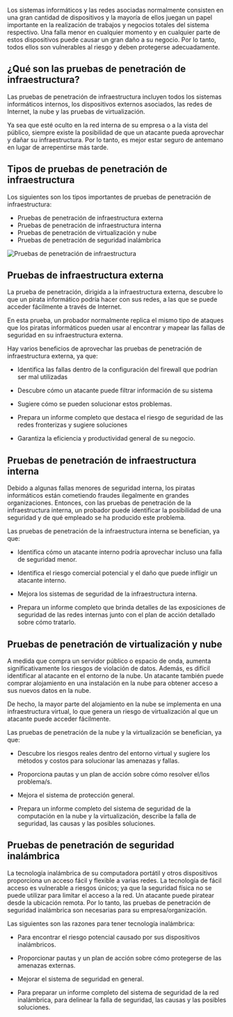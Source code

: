 Los sistemas informáticos y las redes asociadas normalmente consisten en una gran cantidad de dispositivos y la mayoría de ellos juegan un papel importante en la realización de trabajos y negocios totales del sistema respectivo. Una falla menor en cualquier momento y en cualquier parte de estos dispositivos puede causar un gran daño a su negocio. Por lo tanto, todos ellos son vulnerables al riesgo y deben protegerse adecuadamente.

## ¿Qué son las pruebas de penetración de infraestructura?

Las pruebas de penetración de infraestructura incluyen todos los sistemas informáticos internos, los dispositivos externos asociados, las redes de Internet, la nube y las pruebas de virtualización.

Ya sea que esté oculto en la red interna de su empresa o a la vista del público, siempre existe la posibilidad de que un atacante pueda aprovechar y dañar su infraestructura. Por lo tanto, es mejor estar seguro de antemano en lugar de arrepentirse más tarde.

## Tipos de pruebas de penetración de infraestructura

Los siguientes son los tipos importantes de pruebas de penetración de infraestructura:

- Pruebas de penetración de infraestructura externa
- Pruebas de penetración de infraestructura interna
- Pruebas de penetración de virtualización y nube
- Pruebas de penetración de seguridad inalámbrica

![Pruebas de penetración de infraestructura](https://www.tutorialspoint.com/penetration_testing/images/infrastructure_penetration_testing.jpg)

## Pruebas de infraestructura externa

La prueba de penetración, dirigida a la infraestructura externa, descubre lo que un pirata informático podría hacer con sus redes, a las que se puede acceder fácilmente a través de Internet.

En esta prueba, un probador normalmente replica el mismo tipo de ataques que los piratas informáticos pueden usar al encontrar y mapear las fallas de seguridad en su infraestructura externa.

Hay varios beneficios de aprovechar las pruebas de penetración de infraestructura externa, ya que:

- Identifica las fallas dentro de la configuración del firewall que podrían ser mal utilizadas
    
- Descubre cómo un atacante puede filtrar información de su sistema
    
- Sugiere cómo se pueden solucionar estos problemas.
    
- Prepara un informe completo que destaca el riesgo de seguridad de las redes fronterizas y sugiere soluciones
    
- Garantiza la eficiencia y productividad general de su negocio.
    

## Pruebas de penetración de infraestructura interna

Debido a algunas fallas menores de seguridad interna, los piratas informáticos están cometiendo fraudes ilegalmente en grandes organizaciones. Entonces, con las pruebas de penetración de la infraestructura interna, un probador puede identificar la posibilidad de una seguridad y de qué empleado se ha producido este problema.

Las pruebas de penetración de la infraestructura interna se benefician, ya que:

- Identifica cómo un atacante interno podría aprovechar incluso una falla de seguridad menor.
    
- Identifica el riesgo comercial potencial y el daño que puede infligir un atacante interno.
    
- Mejora los sistemas de seguridad de la infraestructura interna.
    
- Prepara un informe completo que brinda detalles de las exposiciones de seguridad de las redes internas junto con el plan de acción detallado sobre cómo tratarlo.
    

## Pruebas de penetración de virtualización y nube

A medida que compra un servidor público o espacio de onda, aumenta significativamente los riesgos de violación de datos. Además, es difícil identificar al atacante en el entorno de la nube. Un atacante también puede comprar alojamiento en una instalación en la nube para obtener acceso a sus nuevos datos en la nube.

De hecho, la mayor parte del alojamiento en la nube se implementa en una infraestructura virtual, lo que genera un riesgo de virtualización al que un atacante puede acceder fácilmente.

Las pruebas de penetración de la nube y la virtualización se benefician, ya que:

- Descubre los riesgos reales dentro del entorno virtual y sugiere los métodos y costos para solucionar las amenazas y fallas.
    
- Proporciona pautas y un plan de acción sobre cómo resolver el/los problema/s.
    
- Mejora el sistema de protección general.
    
- Prepara un informe completo del sistema de seguridad de la computación en la nube y la virtualización, describe la falla de seguridad, las causas y las posibles soluciones.
    

## Pruebas de penetración de seguridad inalámbrica

La tecnología inalámbrica de su computadora portátil y otros dispositivos proporciona un acceso fácil y flexible a varias redes. La tecnología de fácil acceso es vulnerable a riesgos únicos; ya que la seguridad física no se puede utilizar para limitar el acceso a la red. Un atacante puede piratear desde la ubicación remota. Por lo tanto, las pruebas de penetración de seguridad inalámbrica son necesarias para su empresa/organización.

Las siguientes son las razones para tener tecnología inalámbrica:

- Para encontrar el riesgo potencial causado por sus dispositivos inalámbricos.
    
- Proporcionar pautas y un plan de acción sobre cómo protegerse de las amenazas externas.
    
- Mejorar el sistema de seguridad en general.
    
- Para preparar un informe completo del sistema de seguridad de la red inalámbrica, para delinear la falla de seguridad, las causas y las posibles soluciones.